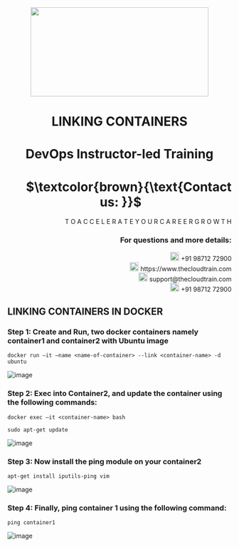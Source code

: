 <div align="center">
<img src=https://static.wixstatic.com/media/1c706c_a5df0ad56f894928bf858a74ba744b32~mv2.png/v1/fit/w_2500,h_1330,al_c/1c706c_a5df0ad56f894928bf858a74ba744b32~mv2.png width="400" height="200">
 </div>

# <div align="center"> LINKING CONTAINERS </p>

# <div align="center"> DevOps Instructor-led Training </div>

# <div align="right"> $`\textcolor{brown}{\text{Contact us: }}`$  &emsp;&emsp;&emsp;&emsp;&emsp;&emsp;&emsp; </div>

<div align="right"> T O A C C E L E R A T E Y O U R C A R E E R G R O W T H </div>

### <div align="right"> For questions and more details: </div>

<div align="right"> <img src=https://w7.pngwing.com/pngs/759/922/png-transparent-telephone-logo-iphone-telephone-call-smartphone-phone-electronics-text-trademark-thumbnail.png width="20" height="20"> +91 98712 72900 </div>

<div align="right"> <img src=https://pbs.twimg.com/profile_images/1450734615946219520/jmBHQRRa_400x400.jpg width="20" height="20"> https://www.thecloudtrain.com </div>

<div align="right"> <img src=https://icons.iconarchive.com/icons/martz90/circle/512/email-icon.png width="20" height="20"> support@thecloudtrain.com </div>

<div align="right"> <img src=https://png.pngtree.com/png-vector/20221018/ourmid/pngtree-whatsapp-icon-png-image_6315990.png width="20" height="20"> +91 98712 72900 </div>

## LINKING CONTAINERS IN DOCKER

### Step 1: Create and Run, two docker containers namely container1 and container2 with Ubuntu image

`docker run –it –name <name-of-container> --link <container-name> -d ubuntu`

![image](https://user-images.githubusercontent.com/37858762/235758412-47bbc772-79d2-48cb-b24d-ccc499e1fcc3.png)

### Step 2: Exec into Container2, and update the container using the following commands:

`docker exec –it <container-name> bash`

`sudo apt-get update`

![image](https://user-images.githubusercontent.com/37858762/235758446-b6ea882a-9b99-482b-bed0-f4ea2db4e120.png)

### Step 3: Now install the ping module on your container2

`apt-get install iputils-ping vim`

![image](https://user-images.githubusercontent.com/37858762/235758481-28af8120-64fd-4258-becb-80dcab1b3afd.png)

### Step 4: Finally, ping container 1 using the following command:

`ping container1`

![image](https://user-images.githubusercontent.com/37858762/235758525-f1e3a7bb-89fd-434c-88fc-5b847dbd0b22.png)
